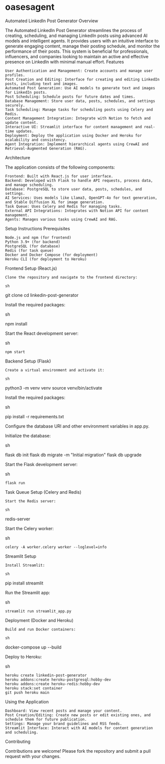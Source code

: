 # oasesagent

Automated LinkedIn Post Generator
Overview

The Automated LinkedIn Post Generator streamlines the process of creating, scheduling, and managing LinkedIn posts using advanced AI models and intelligent agents. It provides users with an intuitive interface to generate engaging content, manage their posting schedule, and monitor the performance of their posts. This system is beneficial for professionals, influencers, and companies looking to maintain an active and effective presence on LinkedIn with minimal manual effort.
Features

    User Authentication and Management: Create accounts and manage user profiles.
    Post Creation and Editing: Interface for creating and editing LinkedIn posts, including text and images.
    Automated Post Generation: Use AI models to generate text and images for LinkedIn posts.
    Post Scheduling: Schedule posts for future dates and times.
    Database Management: Store user data, posts, schedules, and settings securely.
    Task Scheduling: Manage tasks for scheduling posts using Celery and Redis.
    Content Management Integration: Integrate with Notion to fetch and update content.
    Interactive UI: Streamlit interface for content management and real-time updates.
    Deployment: Deploy the application using Docker and Heroku for scalability and consistency.
    Agent Integration: Implement hierarchical agents using CrewAI and Retrieval-Augmented Generation (RAG).

Architecture

The application consists of the following components:

    Frontend: Built with React.js for user interface.
    Backend: Developed with Flask to handle API requests, process data, and manage scheduling.
    Database: PostgreSQL to store user data, posts, schedules, and settings.
    AI Services: Uses models like Llama3, OpenGPT-4o for text generation, and Stable Diffusion XL for image generation.
    Task Queue: Uses Celery and Redis for managing tasks.
    External API Integrations: Integrates with Notion API for content management.
    Agents: Manages various tasks using CrewAI and RAG.

Setup Instructions
Prerequisites

    Node.js and npm (for frontend)
    Python 3.9+ (for backend)
    PostgreSQL (for database)
    Redis (for task queue)
    Docker and Docker Compose (for deployment)
    Heroku CLI (for deployment to Heroku)

Frontend Setup (React.js)

    Clone the repository and navigate to the frontend directory:

    sh

git clone <repository-url>
cd linkedin-post-generator

Install the required packages:

sh

npm install

Start the React development server:

sh

    npm start

Backend Setup (Flask)

    Create a virtual environment and activate it:

    sh

python3 -m venv venv
source venv/bin/activate

Install the required packages:

sh

pip install -r requirements.txt

Configure the database URI and other environment variables in app.py.

Initialize the database:

sh

flask db init
flask db migrate -m "Initial migration"
flask db upgrade

Start the Flask development server:

sh

    flask run

Task Queue Setup (Celery and Redis)

    Start the Redis server:

    sh

redis-server

Start the Celery worker:

sh

    celery -A worker.celery worker --loglevel=info

Streamlit Setup

    Install Streamlit:

    sh

pip install streamlit

Run the Streamlit app:

sh

    streamlit run streamlit_app.py

Deployment (Docker and Heroku)

    Build and run Docker containers:

    sh

docker-compose up --build

Deploy to Heroku:

sh

    heroku create linkedin-post-generator
    heroku addons:create heroku-postgresql:hobby-dev
    heroku addons:create heroku-redis:hobby-dev
    heroku stack:set container
    git push heroku main

Using the Application

    Dashboard: View recent posts and manage your content.
    Post Creation/Editing: Create new posts or edit existing ones, and schedule them for future publication.
    Settings: Manage your brand guidelines and RSS feeds.
    Streamlit Interface: Interact with AI models for content generation and scheduling.

Contributing

Contributions are welcome! Please fork the repository and submit a pull request with your changes.
